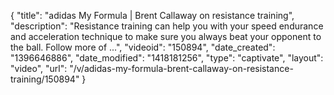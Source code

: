 {
    "title": "adidas My Formula | Brent Callaway on resistance training",
    "description": "Resistance training can help you with your speed endurance and acceleration technique to make sure you always beat your opponent to the ball. Follow more of ...",
    "videoid": "150894",
    "date_created": "1396646886",
    "date_modified": "1418181256",
    "type": "captivate",
    "layout": "video",
    "url": "\/v\/adidas-my-formula-brent-callaway-on-resistance-training\/150894"
}
